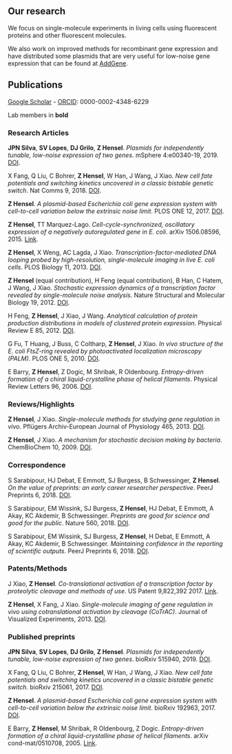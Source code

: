 ## Our research

We focus on single-molecule experiments in living cells using fluorescent proteins and other fluorescent molecules.

We also work on improved methods for recombinant gene expression and have distributed some plasmids that are very useful for low-noise gene expression that can be found at [AddGene](https://www.addgene.org/Zach_Hensel/).

## Publications

[Google Scholar](https://scholar.google.com/citations?user=QwsENLQAAAAJ&hl=en) - [ORCID](https://orcid.org/0000-0002-4348-6229): 0000-0002-4348-6229

Lab members in **bold**

### Research Articles

**JPN Silva**, **SV Lopes**,  **DJ Grilo**,  **Z Hensel**.
*Plasmids for independently tunable, low-noise expression of two genes*.
mSphere 4:e00340-19, 2019.
[DOI](https://doi.org/10.1128/mSphere.00340-19).

X Fang, Q Liu, C Bohrer, **Z Hensel**, W Han, J Wang, J Xiao. 
*New cell fate potentials and switching kinetics uncovered in a classic bistable genetic switch*. 
Nat Comms 9, 2018.
[DOI](https://doi.org/10.1038/s41467-018-05071-1).

**Z Hensel**. 
*A plasmid-based Escherichia coli gene expression system with cell-to-cell variation below the extrinsic noise limit*. 
PLOS ONE 12, 2017. 
[DOI](https://doi.org/10.1371/journal.pone.0187259).

**Z Hensel**, TT Marquez-Lago. 
*Cell-cycle-synchronized, oscillatory expression of a negatively autoregulated gene in E. coli*. 
arXiv 1506.08596, 2015. 
[Link](https://arxiv.org/abs/1506.08596).

**Z Hensel**, X Weng, AC Lagda, J Xiao. 
*Transcription-factor-mediated DNA looping probed by high-resolution, single-molecule imaging in live E. coli cells*. 
PLOS Biology 11, 2013. 
[DOI](https://doi.org/10.1371/journal.pbio.1001591).

**Z Hensel** (equal contribution), H Feng (equal contribution), B Han, C Hatem, J Wang, J Xiao. 
*Stochastic expression dynamics of a transcription factor revealed by single-molecule noise analysis*. 
Nature Structural and Molecular Biology 19, 2012. 
[DOI](https://doi.org/10.1038/nsmb.2336).

H Feng, **Z Hensel**, J Xiao, J Wang. 
*Analytical calculation of protein production distributions in models of clustered protein expression*. 
Physical Review E 85, 2012. 
[DOI](https://doi.org/10.1103/PhysRevE.85.031904).

G Fu, T Huang, J Buss, C Coltharp, **Z Hensel**, J Xiao. 
*In vivo structure of the E. coli FtsZ-ring revealed by photoactivated localization microscopy (PALM)*. 
PLOS ONE 5, 2010. 
[DOI](https://doi.org/10.1371/journal.pone.0012680).

E Barry, **Z Hensel**, Z Dogic, M Shribak, R Oldenbourg. 
*Entropy-driven formation of a chiral liquid-crystalline phase of helical filaments*. 
Physical Review Letters 96, 2006. 
[DOI](https://doi.org/10.1103/PhysRevLett.96.018305).

### Reviews/Highlights

**Z Hensel**, J Xiao. 
*Single-molecule methods for studying gene regulation in vivo*. 
Pflügers Archiv-European Journal of Physiology 465, 2013. 
[DOI](https://doi.org/10.1007/s00424-013-1243-y).

**Z Hensel**, J Xiao. 
*A mechanism for stochastic decision making by bacteria*. 
ChemBioChem 10, 2009. 
[DOI](https://doi.org/10.1002/cbic.200800824).

### Correspondence

S Sarabipour, HJ Debat, E Emmott, SJ Burgess, B Schwessinger, **Z Hensel**.
*On the value of preprints: an early career researcher perspective*.
PeerJ Preprints 6, 2018.
[DOI](https://doi.org/10.7287/peerj.preprints.27400v1).

S Sarabipour, EM Wissink, SJ Burgess, **Z Hensel**, HJ Debat, E Emmott, A Akay, KC Akdemir, B Schwessinger.
*Preprints are good for science and good for the public*.
Nature 560, 2018.
[DOI](https://doi.org/10.1038/d41586-018-06054-4).

S Sarabipour, EM Wissink, SJ Burgess, **Z Hensel**, H Debat, E Emmott, A Akay, KC Akdemir, B Schwessinger.
*Maintaining confidence in the reporting of scientific outputs*.
PeerJ Preprints 6, 2018.
[DOI](https://doi.org/10.7287/peerj.preprints.27098v1).


### Patents/Methods

J Xiao, **Z Hensel**. 
*Co-translational activation of a transcription factor by proteolytic cleavage and methods of use*. 
US Patent 9,822,392 2017. 
[Link](https://patents.google.com/patent/US9822392B2/en).

**Z Hensel**, X Fang, J Xiao. 
*Single-molecule imaging of gene regulation in vivo using cotranslational activation by cleavage (CoTrAC)*. 
Journal of Visualized Experiments, 2013. 
[DOI](https://doi.org/10.3791/50042).

### Published preprints

**JPN Silva**, **SV Lopes**,  **DJ Grilo**,  **Z Hensel**.
*Plasmids for independently tunable, low-noise expression of two genes*.
bioRxiv 515940, 2019.
[DOI](https://doi.org/10.1101/515940).

X Fang, Q Liu, C Bohrer, **Z Hensel**, W Han, J Wang, J Xiao. 
*New cell fate potentials and switching kinetics uncovered in a classic bistable genetic switch*. 
bioRxiv 215061, 2017. 
[DOI](https://doi.org/10.1101/215061).

**Z Hensel**. 
*A plasmid-based Escherichia coli gene expression system with cell-to-cell variation below the extrinsic noise limit*. 
bioRxiv 192963, 2017. 
[DOI](https://doi.org/10.1101/192963).

E Barry, **Z Hensel**, M Shribak, R Oldenbourg, Z Dogic. 
*Entropy-driven formation of a chiral liquid-crystalline phase of helical filaments*. 
arXiv cond-mat/0510708, 2005. 
[Link](https://arxiv.org/abs/cond-mat/0510708).
